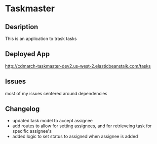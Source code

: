 # Taskmaster

## Desription
This is an application to trask tasks

## Deployed App
http://cdmarch-taskmaster-dev2.us-west-2.elasticbeanstalk.com/tasks


## Issues
most of my issues centered around dependencies

## Changelog

- updated task model to accept assignee
- add routes to allow for setting assignees, and for retrieveing task for specific assignee's
- added logic to set status to assigned when assignee is added